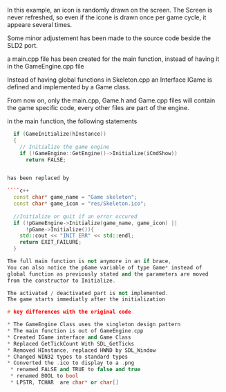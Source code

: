 
In this example, an icon is randomly drawn on the screen. The Screen is never
refreshed, so even if the icone is drawn once per game cycle, it appeare several
times.

Some minor adjustement has been made to the source code beside the SLD2 port.

a main.cpp file has been created for the main function, instead of having it in
the GameEngine.cpp file

Instead of having global functions in Skeleton.cpp an Interface IGame is
defined and implemented by a Game class.

From now on, only the main.cpp, Game.h and Game.cpp files will contain the game
specific code, every other files are part of the engine. 

in the main function, the following statements

````c++
  if (GameInitialize(hInstance))
  {
    // Initialize the game engine
    if (!GameEngine::GetEngine()->Initialize(iCmdShow))
      return FALSE;


has been replaced by

````c++
  const char* game_name = "Game skeleton";
  const char* game_icon = "res/Skeleton.ico";
  
  //Initialize or quit if an error occured
  if (!pGameEngine->Initialize(game_name, game_icon) ||
      !pGame->Initialize()){
    std::cout << "INIT ERR" << std::endl;
    return EXIT_FAILURE;
  }

The full main function is not anymore in an if brace,
You can also notice the pGame variable of type Game* instead of
global function as previously stated and the parameters are moved
from the constructor to Initialize. 

The activated / deactivated part is not implemented.
The game starts immediatly after the initialization

# key differences with the original code

* The GameEngine Class uses the singleton design pattern
* The main function is out of GameEngine.cpp
* Created IGame interface and Game Class
* Replaced GetTickCount With SDL_GetTicks
* Removed HInstance, replaced HWND by SDL_Window
* Changed WIN32 types to standard types
* Converted the .ico to display to a .png
 * renamed FALSE and TRUE to false and true
 * renamed BOOL to bool
 * LPSTR, TCHAR  are char* or char[]
